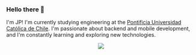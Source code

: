 ### Hello there 👋 

I'm JP! I'm currently studying engineering at the [Pontificia Universidad Católica de Chile](https://uc.cl/). I'm passionate about backend and mobile development, and I'm constantly learning and exploring new technologies.

<div align="center">
  <img src="https://metrics.lecoq.io/jpgelmi?template=classic&config.timezone=America%2FSantiago"></img>
</div> 
